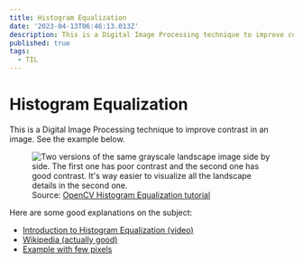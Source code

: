 ```yaml
---
title: Histogram Equalization
date: '2023-04-13T06:46:13.013Z'
description: This is a Digital Image Processing technique to improve contrast in an image.
published: true
tags:
  - TIL
---
```


# Histogram Equalization

This is a Digital Image Processing technique to improve contrast in an image. See the example below.

<figure>
  <img src="https://assets.tina.io/388cd044-c947-463a-aa2b-0bc55cbd986a/til/histogram-equalization_opencv-example.jpg" alt="Two versions of the same grayscale landscape image side by side. The first one has poor contrast and the second one has good contrast. It's way easier to visualize all the landscape details in the second one." />

  <figcaption>Source: <a href="https://opencv24-python-tutorials.readthedocs.io/en/latest/py_tutorials/py_imgproc/py_histograms/py_histogram_equalization/py_histogram_equalization.html#histograms-equalization-in-opencv">OpenCV Histogram Equalization tutorial</a></figcaption>
</figure>

Here are some good explanations on the subject:

* [Introduction to Histogram Equalization (video)](https://www.youtube.com/watch?v=WuVyG4pg9xQ "")
* [Wikipedia (actually good)](https://en.wikipedia.org/wiki/Histogram_equalization "")
* [Example with few pixels](https://people.ece.ubc.ca/~irenek/techpaps/introip/manual02.html "")
